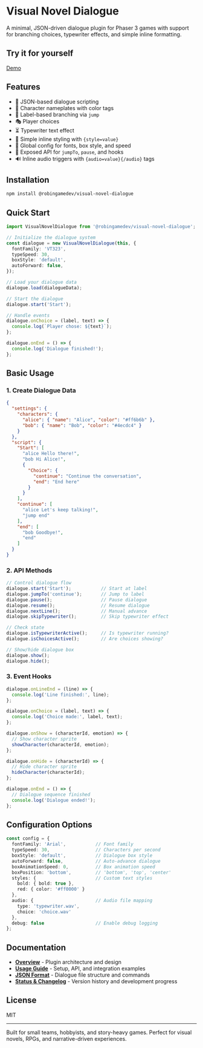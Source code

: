# Visual Novel Dialogue

A minimal, JSON-driven dialogue plugin for Phaser 3 games with support for branching choices, typewriter effects, and simple inline formatting.

## Try it for yourself

[Demo](https://robingamedev.github.io/phaser-library-visual-novel-dialogue/demo/)

## Features

- 🧾 JSON-based dialogue scripting
- 💬 Character nameplates with color tags
- 🧠 Label-based branching via `jump`
- 🎭 Player choices
- ⏳ Typewriter text effect
- 🎨 Simple inline styling with `{style=value}`
- 🧰 Global config for fonts, box style, and speed
- 🔌 Exposed API for `jumpTo`, `pause`, and hooks
- 🔊 Inline audio triggers with `{audio=value}{/audio}` tags

## Installation

```bash
npm install @robingamedev/visual-novel-dialogue
```

## Quick Start

```ts
import VisualNovelDialogue from '@robingamedev/visual-novel-dialogue';

// Initialize the dialogue system
const dialogue = new VisualNovelDialogue(this, {
  fontFamily: 'VT323',
  typeSpeed: 30,
  boxStyle: 'default',
  autoForward: false,
});

// Load your dialogue data
dialogue.load(dialogueData);

// Start the dialogue
dialogue.start('Start');

// Handle events
dialogue.onChoice = (label, text) => {
  console.log(`Player chose: ${text}`);
};

dialogue.onEnd = () => {
  console.log('Dialogue finished!');
};
```

## Basic Usage

### 1. Create Dialogue Data

```json
{
  "settings": {
    "characters": {
      "alice": { "name": "Alice", "color": "#ff6b6b" },
      "bob": { "name": "Bob", "color": "#4ecdc4" }
    }
  },
  "script": {
    "Start": [
      "alice Hello there!",
      "bob Hi Alice!",
      {
        "Choice": {
          "continue": "Continue the conversation",
          "end": "End here"
        }
      }
    ],
    "continue": [
      "alice Let's keep talking!",
      "jump end"
    ],
    "end": [
      "bob Goodbye!",
      "end"
    ]
  }
}
```

### 2. API Methods

```ts
// Control dialogue flow
dialogue.start('Start');           // Start at label
dialogue.jumpTo('continue');       // Jump to label
dialogue.pause();                  // Pause dialogue
dialogue.resume();                 // Resume dialogue
dialogue.nextLine();               // Manual advance
dialogue.skipTypewriter();         // Skip typewriter effect

// Check state
dialogue.isTypewriterActive();     // Is typewriter running?
dialogue.isChoicesActive();        // Are choices showing?

// Show/hide dialogue box
dialogue.show();
dialogue.hide();
```

### 3. Event Hooks

```ts
dialogue.onLineEnd = (line) => {
  console.log('Line finished:', line);
};

dialogue.onChoice = (label, text) => {
  console.log('Choice made:', label, text);
};

dialogue.onShow = (characterId, emotion) => {
  // Show character sprite
  showCharacter(characterId, emotion);
};

dialogue.onHide = (characterId) => {
  // Hide character sprite
  hideCharacter(characterId);
};

dialogue.onEnd = () => {
  // Dialogue sequence finished
  console.log('Dialogue ended!');
};
```

## Configuration Options

```ts
const config = {
  fontFamily: 'Arial',           // Font family
  typeSpeed: 30,                 // Characters per second
  boxStyle: 'default',           // Dialogue box style
  autoForward: false,            // Auto-advance dialogue
  boxAnimationSpeed: 0,          // Box animation speed
  boxPosition: 'bottom',         // 'bottom', 'top', 'center'
  styles: {                      // Custom text styles
    bold: { bold: true },
    red: { color: '#ff0000' }
  },
  audio: {                       // Audio file mapping
    type: 'typewriter.wav',
    choice: 'choice.wav'
  },
  debug: false                   // Enable debug logging
};
```

## Documentation

- **[Overview](.cursor/rules/overview.mdc)** - Plugin architecture and design
- **[Usage Guide](.cursor/rules/usage.mdc)** - Setup, API, and integration examples
- **[JSON Format](.cursor/rules/json-format.mdc)** - Dialogue file structure and commands
- **[Status & Changelog](.cursor/rules/status.mdc)** - Version history and development progress

## License

MIT

---

Built for small teams, hobbyists, and story-heavy games. Perfect for visual novels, RPGs, and narrative-driven experiences. 